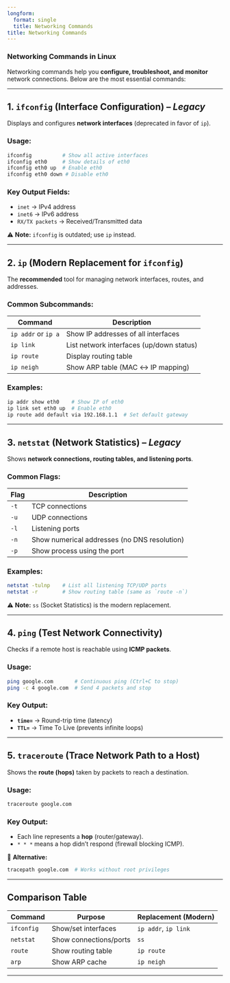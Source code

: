 ```yaml
---
longform:
  format: single
  title: Networking Commands
title: Networking Commands
---
```

### **Networking Commands in Linux**  
Networking commands help you **configure, troubleshoot, and monitor** network connections. Below are the most essential commands:

---

## **1. `ifconfig` (Interface Configuration) – *Legacy***  
Displays and configures **network interfaces** (deprecated in favor of `ip`).  

### **Usage:**  
```bash
ifconfig          # Show all active interfaces
ifconfig eth0     # Show details of eth0
ifconfig eth0 up  # Enable eth0
ifconfig eth0 down # Disable eth0
```
### **Key Output Fields:**  
- `inet` → IPv4 address  
- `inet6` → IPv6 address  
- `RX/TX packets` → Received/Transmitted data  

⚠️ **Note:** `ifconfig` is outdated; use `ip` instead.

---

## **2. `ip` (Modern Replacement for `ifconfig`)**  
The **recommended** tool for managing network interfaces, routes, and addresses.  

### **Common Subcommands:**  
| Command | Description |
|---------|-------------|
| `ip addr` or `ip a` | Show IP addresses of all interfaces |
| `ip link` | List network interfaces (up/down status) |
| `ip route` | Display routing table |
| `ip neigh` | Show ARP table (MAC ↔ IP mapping) |

### **Examples:**  
```bash
ip addr show eth0    # Show IP of eth0  
ip link set eth0 up  # Enable eth0  
ip route add default via 192.168.1.1  # Set default gateway  
```

---

## **3. `netstat` (Network Statistics) – *Legacy***  
Shows **network connections, routing tables, and listening ports**.  

### **Common Flags:**  
| Flag | Description |
|------|-------------|
| `-t` | TCP connections |
| `-u` | UDP connections |
| `-l` | Listening ports |
| `-n` | Show numerical addresses (no DNS resolution) |
| `-p` | Show process using the port |

### **Examples:**  
```bash
netstat -tulnp    # List all listening TCP/UDP ports  
netstat -r        # Show routing table (same as `route -n`)  
```
⚠️ **Note:** `ss` (Socket Statistics) is the modern replacement.

---

## **4. `ping` (Test Network Connectivity)**  
Checks if a remote host is reachable using **ICMP packets**.  

### **Usage:**  
```bash
ping google.com       # Continuous ping (Ctrl+C to stop)  
ping -c 4 google.com  # Send 4 packets and stop  
```
### **Key Output:**  
- **`time=`** → Round-trip time (latency)  
- **`TTL=`** → Time To Live (prevents infinite loops)  

---

## **5. `traceroute` (Trace Network Path to a Host)**  
Shows the **route (hops)** taken by packets to reach a destination.  

### **Usage:**  
```bash
traceroute google.com  
```
### **Key Output:**  
- Each line represents a **hop** (router/gateway).  
- `* * *` means a hop didn’t respond (firewall blocking ICMP).  

📌 **Alternative:**  
```bash
tracepath google.com  # Works without root privileges  
```

---

## **Comparison Table**  
| **Command** | **Purpose** | **Replacement (Modern)** |
|------------|------------|------------------------|
| `ifconfig` | Show/set interfaces | `ip addr`, `ip link` |
| `netstat`  | Show connections/ports | `ss` |
| `route`    | Show routing table | `ip route` |
| `arp`      | Show ARP cache | `ip neigh` |

---
